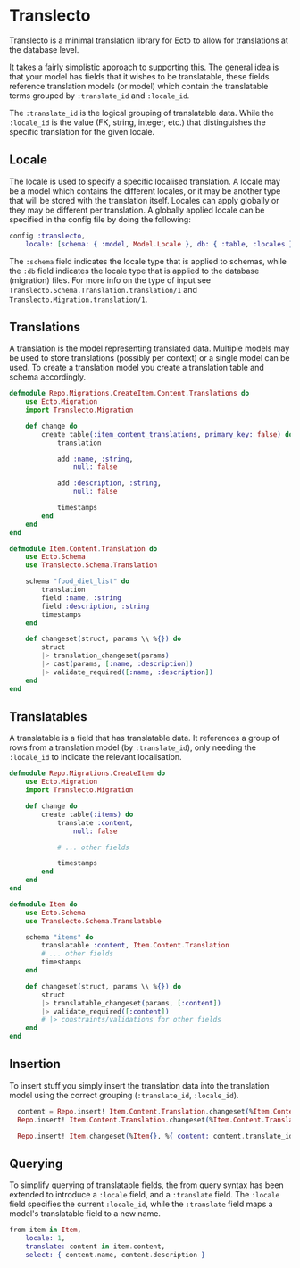 # Translecto

Translecto is a minimal translation library for Ecto to allow for translations at the database level.

It takes a fairly simplistic approach to supporting this. The general idea is that your model has fields that it wishes to be translatable, these fields reference translation models (or model) which contain the translatable terms grouped by `:translate_id` and `:locale_id`.

The `:translate_id` is the logical grouping of translatable data. While the `:locale_id` is the value (FK, string, integer, etc.) that distinguishes the specific translation for the given locale.

Locale
------

The locale is used to specify a specific localised translation. A locale may be a model which contains the different locales, or it may be another type that will be stored with the translation itself. Locales can apply globally or they may be different per translation. A globally applied locale can be specified in the config file by doing the following:

```elixir
config :translecto,
    locale: [schema: { :model, Model.Locale }, db: { :table, :locales }]
```

The `:schema` field indicates the locale type that is applied to schemas, while the `:db` field indicates the locale type that is applied to the database (migration) files. For more info on the type of input see `Translecto.Schema.Translation.translation/1` and `Translecto.Migration.translation/1`.

Translations
------------

A translation is the model representing translated data. Multiple models may be used to store translations (possibly per context) or a single model can be used. To create a translation model you create a translation table and schema accordingly.

```elixir
defmodule Repo.Migrations.CreateItem.Content.Translations do
    use Ecto.Migration
    import Translecto.Migration

    def change do
        create table(:item_content_translations, primary_key: false) do
            translation

            add :name, :string,
                null: false

            add :description, :string,
                null: false

            timestamps
        end
    end
end

defmodule Item.Content.Translation do
    use Ecto.Schema
    use Translecto.Schema.Translation

    schema "food_diet_list" do
        translation
        field :name, :string
        field :description, :string
        timestamps
    end

    def changeset(struct, params \\ %{}) do
        struct
        |> translation_changeset(params)
        |> cast(params, [:name, :description])
        |> validate_required([:name, :description])
    end
end
```

Translatables
-------------

A translatable is a field that has translatable data. It references a group of rows from a translation model (by `:translate_id`), only needing the `:locale_id` to indicate the relevant localisation.

```elixir
defmodule Repo.Migrations.CreateItem do
    use Ecto.Migration
    import Translecto.Migration

    def change do
        create table(:items) do
            translate :content,
                null: false

            # ... other fields

            timestamps
        end
    end
end

defmodule Item do
    use Ecto.Schema
    use Translecto.Schema.Translatable

    schema "items" do
        translatable :content, Item.Content.Translation
        # ... other fields
        timestamps
    end

    def changeset(struct, params \\ %{}) do
        struct
        |> translatable_changeset(params, [:content])
        |> validate_required([:content])
        # |> constraints/validations for other fields
    end
end
```

Insertion
---------

To insert stuff you simply insert the translation data into the translation model using the correct grouping (`:translate_id`, `:locale_id`).

```elixir
  content = Repo.insert! Item.Content.Translation.changeset(%Item.Content.Translation{}, %{ locale_id: 1, name: "1_1_name", description: "1_1_desc" })
  Repo.insert! Item.Content.Translation.changeset(%Item.Content.Translation{}, %{ translate_id: content.translate_id, locale_id: 2, name: "1_2_name", description: "1_2_desc" })

  Repo.insert! Item.changeset(%Item{}, %{ content: content.translate_id })
```

Querying
--------

To simplify querying of translatable fields, the from query syntax has been extended to introduce a `:locale` field, and a `:translate` field. The `:locale` field specifies the current `:locale_id`, while the `:translate` field maps a model's translatable field to a new name.

```elixir
from item in Item,
    locale: 1,
    translate: content in item.content,
    select: { content.name, content.description }
```
